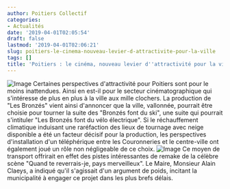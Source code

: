 ```yaml
---
author: Poitiers Collectif
categories:
- Actualités
date: '2019-04-01T02:05:54'
draft: false
lastmod: '2019-04-01T02:06:21'
slug: poitiers-le-cinema-nouveau-levier-d-attractivite-pour-la-ville
tags: []
title: 'Poitiers : le cinéma, nouveau levier d''attractivité pour la ville ?'
---
```


![Image](http://poitierscollectif.fr/wp-content/uploads/2019/04/55831565_489725534894313_9065795008229015552_n-1024x575.png) Certaines perspectives d'attractivité pour Poitiers sont pour le moins inattendues. Ainsi en est-il pour le secteur cinématographique qui s'intéresse de plus en plus à la ville aux mille clochers. La production de "Les Bronzés" vient ainsi d'annoncer que la ville, vallonnée, pourrait être choisie pour tourner la suite des "Bronzés font du ski", une suite qui pourrait s'intituler "Les Bronzés font du vélo électrique". Si le réchauffement climatique induisant une raréfaction des lieux de tournage avec neige disponible a été un facteur décisif pour la production, les perspectives d'installation d'un téléphérique entre les Couronneries et le centre-ville ont également joué un rôle non négligeable de ce choix. ![Image](http://poitierscollectif.fr/wp-content/uploads/2019/04/55591703_612628355921242_5455127220659945472_n-300x184.png) Ce moyen de transport offrirait en effet des pistes intéressantes de remake de la célèbre scène "Quand te reverrais-je, pays merveilleux". Le Maire, Monsieur Alain Claeys, a indiqué qu'il s'agissait d'un argument de poids, incitant la municipalité à engager ce projet dans les plus brefs délais.
